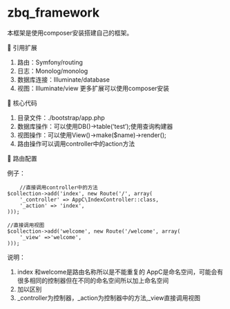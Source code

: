 # zbq_framework
本框架是使用composer安装搭建自己的框架。

	引用扩展
1.	路由：Symfony/routing
2.	日志：Monolog/monolog
3.	数据库连接：Illuminate/database
4.	视图：Illuminate/view
更多扩展可以使用composer安装

	核心代码
1.	目录文件：./bootstrap/app.php
2.	数据库操作：可以使用DB()->table(‘test’);使用查询构建器
3.	视图操作：可以使用View()->make($name)->render();
4.	路由操作可以调用controller中的action方法

	路由配置

例子：
```
	//直接调用controller中的方法
$collection->add('index', new Route('/', array(
    '_controller' => AppC\IndexController::class, 
    '_action' => 'index',
)));
```
```
//直接调用视图
$collection->add('welcome', new Route('/welcome', array(
    '_view' =>'welcome',
)));
```

说明：
1.	index 和welcome是路由名称所以是不能重复的
AppC是命名空间，可能会有很多相同的控制器但在不同的命名空间所以加上命名空间
2.	加以区别
3.	_controller为控制器，_action为控制器中的方法,_view直接调用视图

